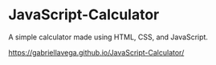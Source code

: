 # JavaScript-Calculator
A simple calculator made using HTML, CSS, and JavaScript.

https://gabriellavega.github.io/JavaScript-Calculator/

